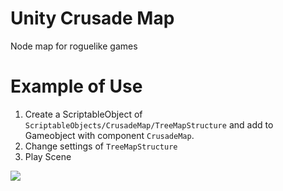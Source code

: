 # Unity Crusade Map
 Node map for roguelike games

# Example of Use
1. Create a ScriptableObject of `ScriptableObjects/CrusadeMap/TreeMapStructure` and add to Gameobject with component `CrusadeMap`.
2. Change settings of `TreeMapStructure`
3. Play Scene

 <img src="./images/example.png" style="display:block;   margin-left: auto; margin-right: auto;"/> <br>